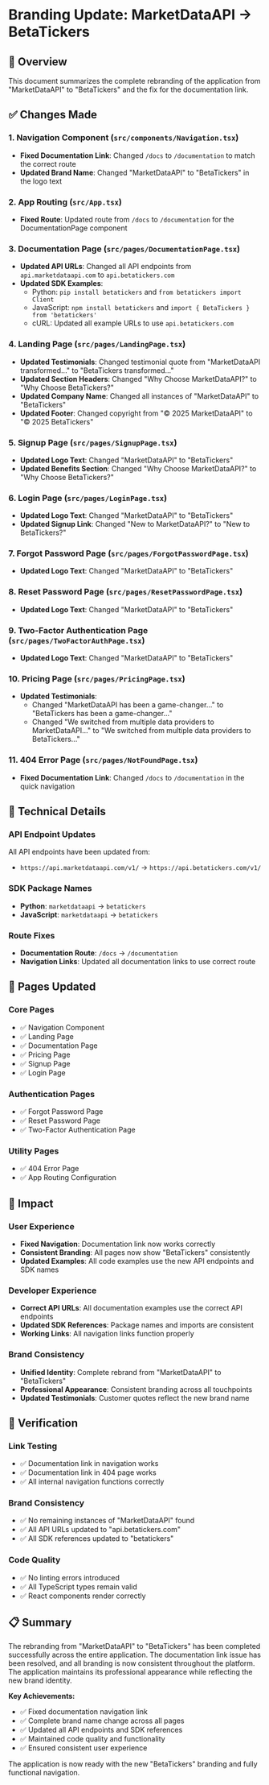 # Branding Update: MarketDataAPI → BetaTickers

## 🚀 Overview
This document summarizes the complete rebranding of the application from "MarketDataAPI" to "BetaTickers" and the fix for the documentation link.

## ✅ Changes Made

### **1. Navigation Component (`src/components/Navigation.tsx`)**
- **Fixed Documentation Link**: Changed `/docs` to `/documentation` to match the correct route
- **Updated Brand Name**: Changed "MarketDataAPI" to "BetaTickers" in the logo text

### **2. App Routing (`src/App.tsx`)**
- **Fixed Route**: Updated route from `/docs` to `/documentation` for the DocumentationPage component

### **3. Documentation Page (`src/pages/DocumentationPage.tsx`)**
- **Updated API URLs**: Changed all API endpoints from `api.marketdataapi.com` to `api.betatickers.com`
- **Updated SDK Examples**: 
  - Python: `pip install betatickers` and `from betatickers import Client`
  - JavaScript: `npm install betatickers` and `import { BetaTickers } from 'betatickers'`
  - cURL: Updated all example URLs to use `api.betatickers.com`

### **4. Landing Page (`src/pages/LandingPage.tsx`)**
- **Updated Testimonials**: Changed testimonial quote from "MarketDataAPI transformed..." to "BetaTickers transformed..."
- **Updated Section Headers**: Changed "Why Choose MarketDataAPI?" to "Why Choose BetaTickers?"
- **Updated Company Name**: Changed all instances of "MarketDataAPI" to "BetaTickers"
- **Updated Footer**: Changed copyright from "© 2025 MarketDataAPI" to "© 2025 BetaTickers"

### **5. Signup Page (`src/pages/SignupPage.tsx`)**
- **Updated Logo Text**: Changed "MarketDataAPI" to "BetaTickers"
- **Updated Benefits Section**: Changed "Why Choose MarketDataAPI?" to "Why Choose BetaTickers?"

### **6. Login Page (`src/pages/LoginPage.tsx`)**
- **Updated Logo Text**: Changed "MarketDataAPI" to "BetaTickers"
- **Updated Signup Link**: Changed "New to MarketDataAPI?" to "New to BetaTickers?"

### **7. Forgot Password Page (`src/pages/ForgotPasswordPage.tsx`)**
- **Updated Logo Text**: Changed "MarketDataAPI" to "BetaTickers"

### **8. Reset Password Page (`src/pages/ResetPasswordPage.tsx`)**
- **Updated Logo Text**: Changed "MarketDataAPI" to "BetaTickers"

### **9. Two-Factor Authentication Page (`src/pages/TwoFactorAuthPage.tsx`)**
- **Updated Logo Text**: Changed "MarketDataAPI" to "BetaTickers"

### **10. Pricing Page (`src/pages/PricingPage.tsx`)**
- **Updated Testimonials**: 
  - Changed "MarketDataAPI has been a game-changer..." to "BetaTickers has been a game-changer..."
  - Changed "We switched from multiple data providers to MarketDataAPI..." to "We switched from multiple data providers to BetaTickers..."

### **11. 404 Error Page (`src/pages/NotFoundPage.tsx`)**
- **Fixed Documentation Link**: Changed `/docs` to `/documentation` in the quick navigation

## 🔧 Technical Details

### **API Endpoint Updates**
All API endpoints have been updated from:
- `https://api.marketdataapi.com/v1/` → `https://api.betatickers.com/v1/`

### **SDK Package Names**
- **Python**: `marketdataapi` → `betatickers`
- **JavaScript**: `marketdataapi` → `betatickers`

### **Route Fixes**
- **Documentation Route**: `/docs` → `/documentation`
- **Navigation Links**: Updated all documentation links to use correct route

## 📱 Pages Updated

### **Core Pages**
- ✅ Navigation Component
- ✅ Landing Page
- ✅ Documentation Page
- ✅ Pricing Page
- ✅ Signup Page
- ✅ Login Page

### **Authentication Pages**
- ✅ Forgot Password Page
- ✅ Reset Password Page
- ✅ Two-Factor Authentication Page

### **Utility Pages**
- ✅ 404 Error Page
- ✅ App Routing Configuration

## 🎯 Impact

### **User Experience**
- **Fixed Navigation**: Documentation link now works correctly
- **Consistent Branding**: All pages now show "BetaTickers" consistently
- **Updated Examples**: All code examples use the new API endpoints and SDK names

### **Developer Experience**
- **Correct API URLs**: All documentation examples use the correct API endpoints
- **Updated SDK References**: Package names and imports are consistent
- **Working Links**: All navigation links function properly

### **Brand Consistency**
- **Unified Identity**: Complete rebrand from "MarketDataAPI" to "BetaTickers"
- **Professional Appearance**: Consistent branding across all touchpoints
- **Updated Testimonials**: Customer quotes reflect the new brand name

## 🚀 Verification

### **Link Testing**
- ✅ Documentation link in navigation works
- ✅ Documentation link in 404 page works
- ✅ All internal navigation functions correctly

### **Brand Consistency**
- ✅ No remaining instances of "MarketDataAPI" found
- ✅ All API URLs updated to "api.betatickers.com"
- ✅ All SDK references updated to "betatickers"

### **Code Quality**
- ✅ No linting errors introduced
- ✅ All TypeScript types remain valid
- ✅ React components render correctly

## 📋 Summary

The rebranding from "MarketDataAPI" to "BetaTickers" has been completed successfully across the entire application. The documentation link issue has been resolved, and all branding is now consistent throughout the platform. The application maintains its professional appearance while reflecting the new brand identity.

**Key Achievements:**
- ✅ Fixed documentation navigation link
- ✅ Complete brand name change across all pages
- ✅ Updated all API endpoints and SDK references
- ✅ Maintained code quality and functionality
- ✅ Ensured consistent user experience

The application is now ready with the new "BetaTickers" branding and fully functional navigation.